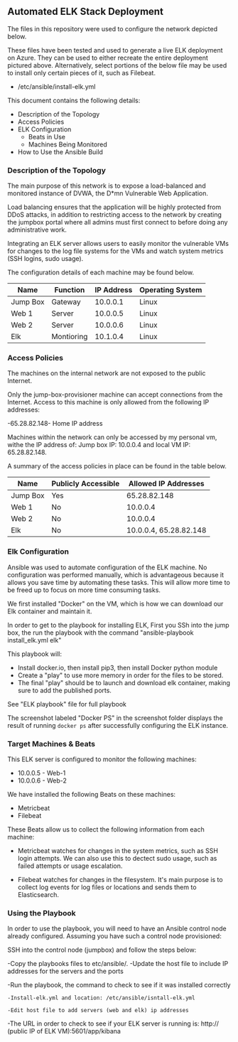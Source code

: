 ## Automated ELK Stack Deployment

The files in this repository were used to configure the network depicted below.



These files have been tested and used to generate a live ELK deployment on Azure. They can be used to either recreate the entire deployment pictured above. Alternatively, select portions of the below file may be used to install only certain pieces of it, such as Filebeat.

 - /etc/ansible/install-elk.yml

This document contains the following details:
- Description of the Topology
- Access Policies
- ELK Configuration
  - Beats in Use
  - Machines Being Monitored
- How to Use the Ansible Build


### Description of the Topology

The main purpose of this network is to expose a load-balanced and monitored instance of DVWA, the D*mn Vulnerable Web Application.

Load balancing ensures that the application will be highly protected from DDoS attacks, in addition to restricting access to the network by creating the jumpbox portal where all admins must first connect to before doing any administrative work.


Integrating an ELK server allows users to easily monitor the vulnerable VMs for changes to the log file systems for the VMs and watch system metrics (SSH logins, sudo usage).


The configuration details of each machine may be found below.


| Name     | Function | IP Address | Operating System |
|----------|----------|------------|------------------|
| Jump Box | Gateway   | 10.0.0.1   | Linux            |
|  Web 1   | Server    | 10.0.0.5   | Linux            |
|  Web 2   | Server    | 10.0.0.6   | Linux            |
|  Elk     | Montioring| 10.1.0.4   | Linux            |

### Access Policies

The machines on the internal network are not exposed to the public Internet. 

Only the jump-box-provisioner machine can accept connections from the Internet. Access to this machine is only allowed from the following IP addresses:

-65.28.82.148- Home IP address 

Machines within the network can only be accessed by my personal vm, withe the IP address of:
Jump box IP: 10.0.0.4 and local VM IP: 65.28.82.148.


A summary of the access policies in place can be found in the table below.

| Name     | Publicly Accessible | Allowed IP Addresses  |
|----------|---------------------|---------------------- |
| Jump Box |  Yes                | 65.28.82.148          |
| Web 1    |  No                 | 10.0.0.4              |
| Web 2    |  No                 | 10.0.0.4              |
| Elk      |  No                 | 10.0.0.4, 65.28.82.148|
### Elk Configuration

Ansible was used to automate configuration of the ELK machine. No configuration was performed manually, which is advantageous because it allows you save time by automating these tasks. This will allow more time to be freed up to focus on more time consuming tasks.  

We first installed "Docker" on the VM, which is how we can download our Elk container and maintain it.

In order to get to the playbook for installing ELK, First you SSh into the jump box, the run the playbook with the command "ansible-playbook install_elk.yml elk"  

This playbook will: 

- Install docker.io, then install pip3, then install Docker python module
- Create a "play" to use more memory in order for the files to be stored.
- The final "play" should be to launch and download elk container, making sure to add the published ports. 

See "ELK playbook" file for full playbook

The screenshot labeled "Docker PS" in the screenshot folder displays the result of running `docker ps` after successfully configuring the ELK instance.


### Target Machines & Beats
This ELK server is configured to monitor the following machines:
- 10.0.0.5 - Web-1
- 10.0.0.6 - Web-2

We have installed the following Beats on these machines:
- Metricbeat
- Filebeat

These Beats allow us to collect the following information from each machine:
- Metricbeat watches for changes in the system metrics, such as SSH login attempts. We can also use this to dectect sudo usage, such as failed attempts or usage escalation.

- Filebeat watches for changes in the filesystem. It's main purpose is to collect log events for log files or locations and sends them to Elasticsearch.

### Using the Playbook
In order to use the playbook, you will need to have an Ansible control node already configured. Assuming you have such a control node provisioned: 


SSH into the control node (jumpbox) and follow the steps below:

 -Copy the playbooks files to etc/ansible/.
 -Update the host file to include IP addresses for the servers and the ports
 
 -Run the playbook, the command to check to see if it was installed correctly
   
    -Install-elk.yml and location: /etc/ansible/isntall-elk.yml
   
    -Edit host file to add servers (web and elk) ip addresses
   
-The URL in order to check to see if your ELK server is running is: http:// (public IP of ELK VM):5601/app/kibana

        


